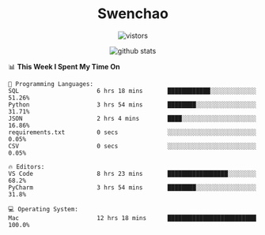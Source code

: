 <h1 align="center">Swenchao</h3>

<p align="center">
  <img src="https://visitor-badge.glitch.me/badge?page_id=Swenchao" alt="vistors" />
</p>

<p align="center">
  <img src="https://github-readme-stats.vercel.app/api?username=Swenchao&count_private=true&show_icons=true&theme=vue-dark&hide_title=true" alt="github stats" />
</p>

<!--START_SECTION:waka-->
📊 **This Week I Spent My Time On** 

```text
💬 Programming Languages: 
SQL                      6 hrs 18 mins       ████████████░░░░░░░░░░░░░   51.26% 
Python                   3 hrs 54 mins       ████████░░░░░░░░░░░░░░░░░   31.71% 
JSON                     2 hrs 4 mins        ████░░░░░░░░░░░░░░░░░░░░░   16.86% 
requirements.txt         0 secs              ░░░░░░░░░░░░░░░░░░░░░░░░░   0.05% 
CSV                      0 secs              ░░░░░░░░░░░░░░░░░░░░░░░░░   0.05%

🔥 Editors: 
VS Code                  8 hrs 23 mins       █████████████████░░░░░░░░   68.2% 
PyCharm                  3 hrs 54 mins       ████████░░░░░░░░░░░░░░░░░   31.8%

💻 Operating System: 
Mac                      12 hrs 18 mins      █████████████████████████   100.0%

```


<!--END_SECTION:waka-->
